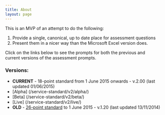 ```yaml
---
title: About
layout: page
---
```


This is an MVP of an attempt to do the following:

1. Provide a single, canonical, up to date place for assessment questions
2. Present them in a nicer way than the Microsoft Excel version does.

Click on the links below to see the prompts for both the previous and current versions of the assessment prompts.

### Versions:

* **CURRENT** - 18-point standard from 1 June 2015 onwards - v.2.00 (last updated 01/06/2015)
* [Alpha] (/service-standard/v2/alpha/)
* [Beta] (/service-standard/v2/beta/)
* [Live] (/service-standard/v2/live/)
* **OLD** - [26-point standard](/service-standard/v1/alpha/) to 1 June 2015 - v.1.20 (last updated 13/11/2014)

